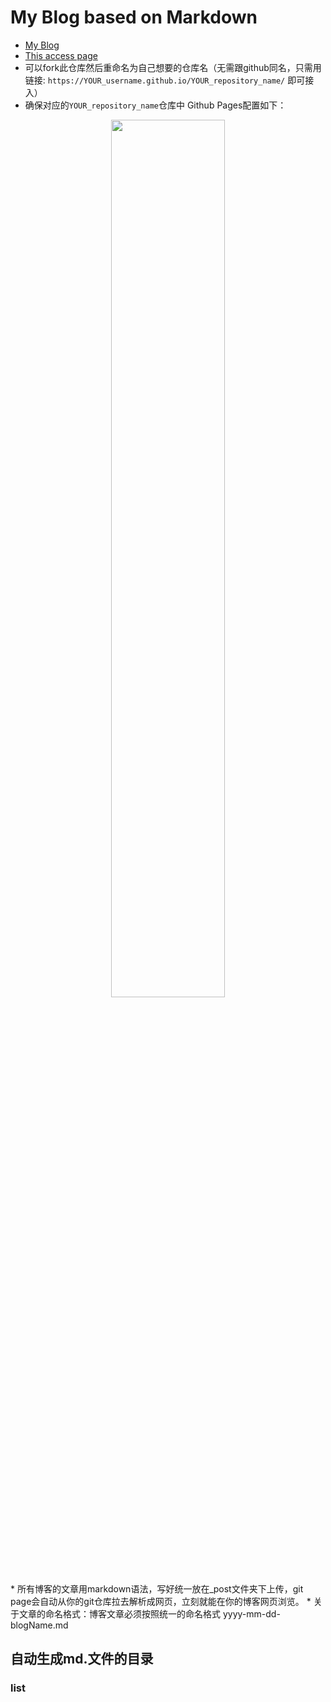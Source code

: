 # My Blog based on Markdown

* [My Blog](https://kwanwaipang.github.io/File/Blogs/My_Blog.html)
* [This access page](https://kwanwaipang.github.io/Blog_basedon_markdown/)
* 可以fork此仓库然后重命名为自己想要的仓库名（无需跟github同名，只需用链接: ```https://YOUR_username.github.io/YOUR_repository_name/``` 即可接入）
* 确保对应的```YOUR_repository_name```仓库中 Github Pages配置如下：
<div align="center">
  <img src="https://kwanwaipang.github.io/ubuntu_md_blog/images/微信截图_20250202171747.png" width="60%" />
<figcaption>  
</figcaption>
</div>
* 所有博客的文章用markdown语法，写好统一放在_post文件夹下上传，git page会自动从你的git仓库拉去解析成网页，立刻就能在你的博客网页浏览。
* 关于文章的命名格式：博客文章必须按照统一的命名格式 yyyy-mm-dd-blogName.md

## 自动生成md.文件的目录
### list
<!-- AUTO_GENERATED_TOC_START -->

<!-- AUTO_GENERATED_TOC_END -->